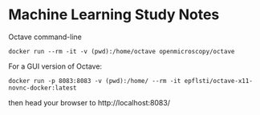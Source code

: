 # Machine Learning Study Notes

Octave command-line

```
docker run --rm -it -v (pwd):/home/octave openmicroscopy/octave
```

For a GUI version of Octave: 

```
docker run -p 8083:8083 -v (pwd):/home/ --rm -it epflsti/octave-x11-novnc-docker:latest
```

then head your browser to http://localhost:8083/

